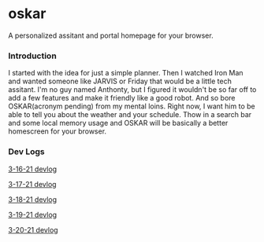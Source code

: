 # oskar
A personalized assitant and portal homepage for your browser.



### Introduction
I started with the idea for just a simple planner. Then I watched Iron Man and wanted someone like JARVIS or Friday that would be a little tech assitant. I'm no guy named Anthonty, but I figured it wouldn't be so far off to add a few features and make it friendly like a good robot. And so bore OSKAR(acronym pending) from my mental loins. Right now, I want him to be able to tell you about the weather and your schedule. Thow in a search bar and some local memory usage and OSKAR will be basically a better homescreen for your browser.



### Dev Logs

[3-16-21 devlog](https://github.com/lucasBRYG/oskar/blob/main/assets/devlog/3-16-21.md)

[3-17-21 devlog](https://github.com/lucasBRYG/oskar/blob/main/assets/devlog/3-17-21.md)

[3-18-21 devlog](https://github.com/lucasBRYG/oskar/blob/main/assets/devlog/3-18-21.md)

[3-19-21 devlog](https://github.com/lucasBRYG/oskar/blob/main/assets/devlog/3-19-21.md)

[3-20-21 devlog](https://github.com/lucasBRYG/oskar/blob/main/assets/devlog/3-20-21.md)